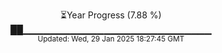 <p align="center">
⏳Year Progress (7.88 %) <br>
██▁▁▁▁▁▁▁▁▁▁▁▁▁▁▁▁▁▁▁▁▁▁▁▁▁▁▁▁ <br>
<sub>Updated: Wed, 29 Jan 2025 18:27:45 GMT</sub>
</p>

